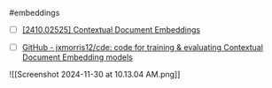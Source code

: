 #embeddings 


- [ ] [\[2410.02525\] Contextual Document Embeddings](https://arxiv.org/abs/2410.02525)
- [ ] [GitHub - jxmorris12/cde: code for training & evaluating Contextual Document Embedding models](https://github.com/jxmorris12/cde)


![[Screenshot 2024-11-30 at 10.13.04 AM.png]]